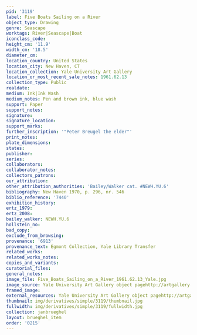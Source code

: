 ```yaml
---
pid: '3119'
label: Five Boats Sailing on a River
object_type: Drawing
genre: Seascape
worktags: River|Seascape|Boat
iconclass_code:
height_cm: '11.9'
width_cm: '18.5'
diameter_cm:
location_country: United States
location_city: New Haven, CT
location_collection: Yale University Art Gallery
location_or_most_recent_sale_notes: 1961.62.13
collection_type: Public
realdate:
medium: Ink|Ink Wash
medium_notes: Pen and brown ink, blue wash
support: Paper
support_notes:
signature:
signature_location:
support_marks:
further_inscription: '"Peter Breugel the elder"'
print_notes:
plate_dimensions:
states:
publisher:
series:
collaborators:
collaborator_notes:
collectors_patrons:
our_attribution:
other_attribution_authorities: 'Bailey/Walker cat. #NEWH.YU.6'
bibliography: New Haven 1970, p. 296, nr. 546
biblio_reference: '7440'
exhibition_history:
ertz_1979:
ertz_2008:
bailey_walker: NEWH.YU.6
hollstein_no:
bad_copy:
exclude_from_browsing:
provenance: '6913'
provenance_text: Egmont Collection, Yale Library Transfer
related_works:
related_works_notes:
copies_and_variants:
curatorial_files:
general_notes:
image_file: Five_Boats_Sailing_on_a_River_1961.62.13_Yale.jpg
image_source: Yale University Art Gallery object pagehttp://artgallery.yale.edu/collections/objects/58538
framed_image:
external_resources: Yale University Art Gallery object pagehttp://artgallery.yale.edu/collections/objects/58538
thumbnail: img/derivatives/simple/3119/thumbnail.jpg
fullwidth: img/derivatives/simple/3119/fullwidth.jpg
collection: janbrueghel
layout: brueghel_item
order: '0215'
---
```

